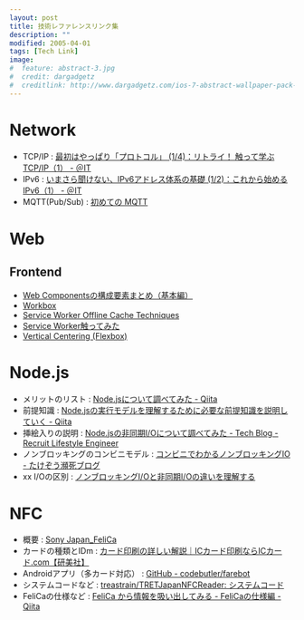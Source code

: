 ```yaml
---
layout: post
title: 技術レファレンスリンク集
description: ""
modified: 2005-04-01
tags: [Tech Link]
image:
#  feature: abstract-3.jpg
#  credit: dargadgetz
#  creditlink: http://www.dargadgetz.com/ios-7-abstract-wallpaper-pack-for-iphone-5-and-ipod-touch-retina/
---
```


# Network

 - TCP/IP : [最初はやっぱり「プロトコル」 (1/4)：リトライ！ 触って学ぶTCP/IP（1） - ＠IT](https://www.atmarkit.co.jp/ait/articles/1507/31/news004.html)
 - IPv6 : [いまさら聞けない、IPv6アドレス体系の基礎 (1/2)：これから始めるIPv6（1） - ＠IT](https://www.atmarkit.co.jp/ait/articles/1107/19/news122.html)
 - MQTT(Pub/Sub) : [初めての MQTT](https://gist.github.com/voluntas/89000a06a7b79f1230ab)



# Web

## Frontend
 - [Web Componentsの構成要素まとめ（基本編）](https://qiita.com/masashi127/items/9d81b0396f4834062ead)
 - [Workbox](https://developers.google.com/web/tools/workbox/)
 - [Service Worker Offline Cache Techniques](https://qiita.com/kaihar4/items/c09a6d73e190ab0b9b01)
 - [Service Worker触ってみた](https://qiita.com/k_7016/items/503fbb85c9dba80d23f7)
 - [Vertical Centering (Flexbox)](https://philipwalton.github.io/solved-by-flexbox/demos/vertical-centering/)

# Node.js
 - メリットのリスト : [Node.jsについて調べてみた - Qiita](https://qiita.com/kyrieleison/items/f726061803a0e536c3e1)
 - 前提知識 : [Node.jsの実行モデルを理解するために必要な前提知識を説明していく - Qiita](https://qiita.com/junjis0203/items/7d3e63253a3d291a04c6)
 - 挿絵入りの説明 : [Node.jsの非同期I/Oについて調べてみた - Tech Blog - Recruit Lifestyle Engineer](https://engineer.recruit-lifestyle.co.jp/techblog/2019-12-13-node-async-io/)
 - ノンブロッキングのコンビニモデル : [コンビニでわかるノンブロッキングIO - たけぞう瀕死ブログ](https://takezoe.hatenablog.com/entry/2014/10/12/000000)
 - xx I/Oの区別 : [ノンブロッキングI/Oと非同期I/Oの違いを理解する](https://bit.ly/3c6DBeh)


# NFC
 - 概要 : [Sony Japan_FeliCa](https://www.sony.co.jp/Products/felica/NFC/)
 - カードの種類とIDm : [カード印刷の詳しい解説｜ICカード印刷ならICカード.com【研美社】](https://www.kenbisha-iccard.com/information/idm.html)
 - Androidアプリ（多カード対応） : [GitHub - codebutler/farebot](https://github.com/codebutler/farebot)
 - システムコードなど : [treastrain/TRETJapanNFCReader: システムコード](https://github.com/treastrain/TRETJapanNFCReader#nfc-f-type-f-felica-1)
 - FeliCaの仕様など : [FeliCa から情報を吸い出してみる - FeliCaの仕様編 - Qiita](https://qiita.com/YasuakiNakazawa/items/3109df682af2a7032f8d)


